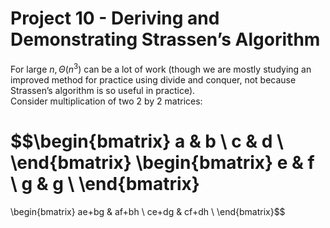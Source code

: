 # Project 10 - Deriving and Demonstrating Strassen’s Algorithm  

For large $n, \Theta(n^{3})$ can be a lot of work (though we are mostly studying an improved method for practice using divide and conquer, not because Strassen’s algorithm is so useful in practice).  
Consider multiplication of two 2 by 2 matrices:  

$$\begin{bmatrix}
a & b \\
c & d \\
\end{bmatrix}
\begin{bmatrix}
e & f \\
g & g \\
\end{bmatrix}
=
\begin{bmatrix}
ae+bg & af+bh \\
ce+dg & cf+dh \\
\end{bmatrix}$$  

